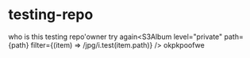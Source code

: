 # testing-repo
who is this
testing repo'owner
try again<S3Album
    level="private"
    path={path}
    filter={(item) => /jpg/i.test(item.path)}
/>
okpkpoofwe